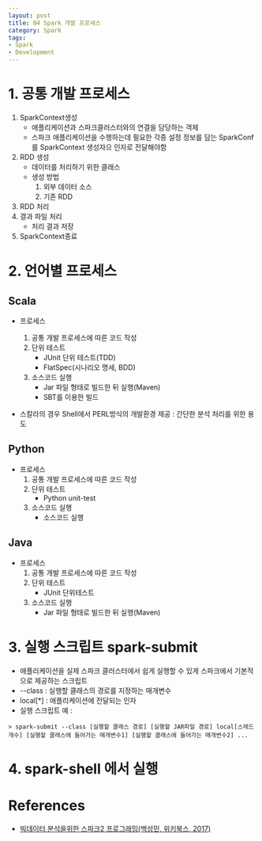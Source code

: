 ```yaml
---
layout: post
title: 04 Spark 개발 프로세스
category: Spark
tags:
- Spark
- Development
---
```

# 1. 공통 개발 프로세스
1. SparkContext생성
    - 애플리케이션과 스파크클러스터와의 연결을 담당하는 객체
    - 스파크 애플리케이션을 수행하는데 필요한 각종 설정 정보를 담는 SparkConf를 SparkContext 생성자으 인자로 전달해야함
2. RDD 생성
    - 데이터를 처리하기 위한 클래스
    - 생성 방법
        1. 외부 데이터 소스
        2. 기존 RDD
3. RDD 처리
4. 결과 파일 처리
    - 처리 결과 저장
5. SparkContext종료

# 2. 언어별 프로세스
## Scala
* 프로세스
    1. 공통 개발 프로세스에 따른 코드 작성
    2. 단위 테스트
        - JUnit 단위 테스트(TDD)
        - FlatSpec(시나리오 명세, BDD)
    3. 소스코드 실행
        - Jar 파일 형태로 빌드한 뒤 실행(Maven)
        - SBT를 이용한 빌드
        
* 스칼라의 경우 Shell에서 PERL방식의 개발환경 제공 : 간단한 분석 처리를 위한 용도
    
## Python
* 프로세스
    1. 공통 개발 프로세스에 따른 코드 작성
    2. 단위 테스트
        - Python unit-test
    3. 소스코드 실행
        - 소스코드 실행

## Java
* 프로세스
    1. 공통 개발 프로세스에 따른 코드 작성
    2. 단위 테스트
        - JUnit 단위테스트
    3. 소스코드 실행
        - Jar 파일 형태로 빌드한 뒤 실행(Maven)
        
 # 3. 실행 스크립트 spark-submit
 - 애플리케이션을 실제 스파크 클러스터에서 쉽게 실행할 수 있게 스파크에서 기본적으로 제공하는 스크립트
 - --class  : 실행할 클래스의 경로를 지정하는 매개변수
 - local[*] : 애플리케이션에 전달되는 인자
 - 실행 스크립트 예 :

 ```
 > spark-submit --class [실행할 클래스 경로] [실행할 JAR파일 경로] local[스레드 개수] [실행할 클래스에 들어가는 매개변수1] [실행할 클래스에 들어가는 매개변수2] ... 
 ```

 
 # 4. spark-shell 에서 실행

# References
- [빅데이터 분석을위한 스파크2 프로그래밍(백성민, 위키북스, 2017)](http://wikibook.co.kr/spark/)
